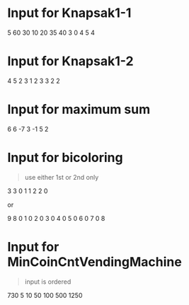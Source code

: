 # Input for Knapsak1-1

5 60
30 10 20 35 40
3 0 4 5 4

# Input for Knapsak1-2

4 5
2 3
1 2
3 3
2 2

# Input for maximum sum
6
6 -7 3 -1 5 2

# Input for bicoloring
> use either 1st or 2nd only

3 
3
0 1
1 2
2 0

or 

9
8
0 1
0 2
0 3
0 4
0 5
0 6
0 7
0 8

# Input for MinCoinCntVendingMachine
> input is ordered

730
5
10 50 100 500 1250
